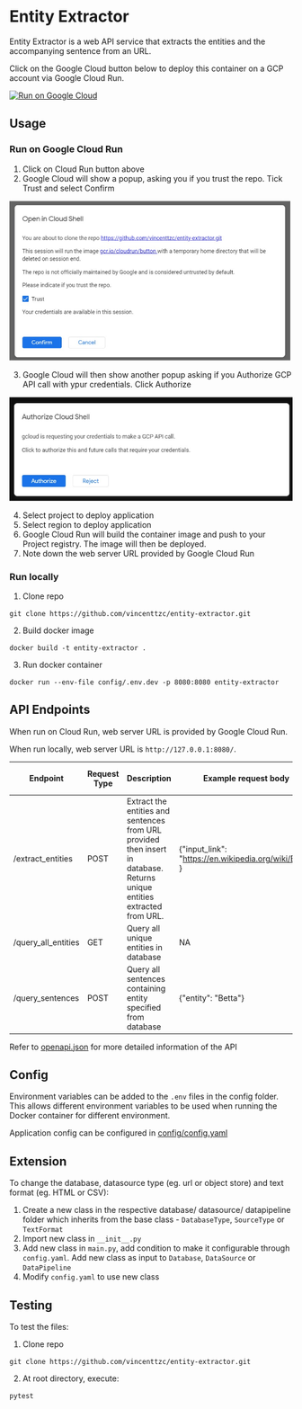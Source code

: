 # Entity Extractor

Entity Extractor is a web API service that extracts the entities and the accompanying sentence from an URL.

Click on the Google Cloud button below to deploy this container on a GCP account via Google Cloud Run.

[![Run on Google Cloud](https://deploy.cloud.run/button.svg)](https://deploy.cloud.run)

## Usage

### Run on Google Cloud Run

1. Click on Cloud Run button above
2. Google Cloud will show a popup, asking you if you trust the repo. Tick Trust and select Confirm

<img src="img/gcp_1.jpg"  width="500" />

3. Google Cloud will then show another popup asking if you Authorize GCP API call with ypur credentials. Click Authorize

<img src="img/gcp_2.jpg" width="600"/>

4. Select project to deploy application
5. Select region to deploy application
6. Google Cloud Run will build the container image and push to your Project registry. The image will then be deployed.
7. Note down the web server URL provided by Google Cloud Run

### Run locally

1. Clone repo

```
git clone https://github.com/vincenttzc/entity-extractor.git
```

2. Build docker image

```
docker build -t entity-extractor .
```

3. Run docker container

```
docker run --env-file config/.env.dev -p 8080:8080 entity-extractor
```

## API Endpoints

When run on Cloud Run, web server URL is provided by Google Cloud Run.

When run locally, web server URL is `http://127.0.0.1:8080/`.

| Endpoint            | Request Type | Description                                                                                                               | Example request body                                   | Example response body                                                         |
| ------------------- | ------------ | ------------------------------------------------------------------------------------------------------------------------- | ------------------------------------------------------ | ----------------------------------------------------------------------------- |
| /extract_entities   | POST         | Extract the entities and sentences from URL provided then insert in database. Returns unique entities extracted from URL. | {"input_link": "https://en.wikipedia.org/wiki/Betta" } | {"entities": ["Betta", "United Nations"]}                                     |
| /query_all_entities | GET          | Query all unique entities in database                                                                                     | NA                                                     | {"entities": ["Betta", "United Nations"]}                                     |
| /query_sentences    | POST         | Query all sentences containing entity specified from database                                                             | {"entity": "Betta"}                                    | {"sentences": ["sentence 1 containing Betta", "sentence 2 containing Betta"]} |

Refer to [openapi.json](openapi.json) for more detailed information of the API

## Config

Environment variables can be added to the `.env` files in the config folder. This allows different environment variables to be used when running the Docker container for different environment.

Application config can be configured in [config/config.yaml](config/config.yaml)

## Extension

To change the database, datasource type (eg. url or object store) and text format (eg. HTML or CSV):

1. Create a new class in the respective database/ datasource/ datapipeline folder which inherits from the base class - `DatabaseType`, `SourceType` or `TextFormat`
1. Import new class in `__init__.py`
1. Add new class in `main.py`, add condition to make it configurable through `config.yaml`. Add new class as input to `Database`, `DataSource` or `DataPipeline`
1. Modify `config.yaml` to use new class

## Testing

To test the files:

1. Clone repo

```
git clone https://github.com/vincenttzc/entity-extractor.git
```

2. At root directory, execute:

```
pytest
```
